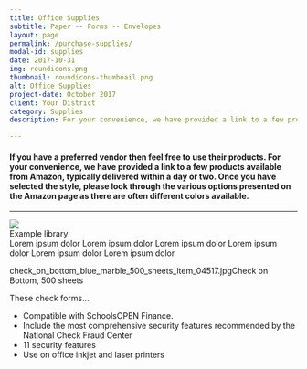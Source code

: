 ```yaml
---
title: Office Supplies
subtitle: Paper -- Forms -- Envelopes
layout: page
permalink: /purchase-supplies/
modal-id: supplies
date: 2017-10-31
img: roundicons.png
thumbnail: roundicons-thumbnail.png
alt: Office Supplies
project-date: October 2017
client: Your District
category: Supplies
description: For your convenience, we have provided a link to a few products available from Amazon, typically delivered within a day or two.

---
```

<div class="row">
	<h4>
	  If you have a preferred vendor then feel free to use their products. 
	  For your convenience, we have provided a link to a few products available 
	  from Amazon, typically delivered within a day or two.
    Once you have selected the style, please look through the various options 
    presented on the Amazon page as there are often different colors available.
  </h4>
</div>

<hr>

<div class="row row-margin-bottom">
  <div class="col-md-5 no-padding lib-item" data-category="view">
              
  <div class="lib-panel">
    <div class="row box-shadow">
      <div class="col-md-6">
          <img class="lib-img-show" src="http://lorempixel.com/850/850/?random=123">
      </div>
      <div class="col-md-6">
          <div class="lib-row lib-header">
              Example library
              <div class="lib-header-seperator"></div>
          </div>
          <div class="lib-row lib-desc">
              Lorem ipsum dolor Lorem ipsum dolor Lorem ipsum dolor Lorem ipsum dolor Lorem ipsum dolor Lorem ipsum dolor
          </div>
      </div>
    </div>
  </div>  
                    
  check_on_bottom_blue_marble_500_sheets_item_04517.jpgCheck on Bottom, 500 sheets
  
<div class="row">
  <div class="col-md-9">
    <p>  
    These check forms...
    </p>
    <ul>
      <li>Compatible with SchoolsOPEN Finance. </li>
      <li>Include the most comprehensive security features recommended by the National Check Fraud Center </li>
      <li>11 security features </li>
      <li>Use on office inkjet and laser printers </li>
    </ul>
  </div>
</div>

